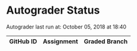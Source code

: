 # Autograder Status
Autograder last run at: October 05, 2018 at 18:40

| GitHub ID | Assignment | Graded Branch |
|-----------|------------|---------------|
